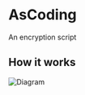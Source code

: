 # AsCoding
An encryption script

## How it works ##

![Diagram](https://github.com/CYBERSOLDIERwastaken/AsCoding/assets/96685085/b4cd0f40-9496-486f-ac94-d7b405b50392)
